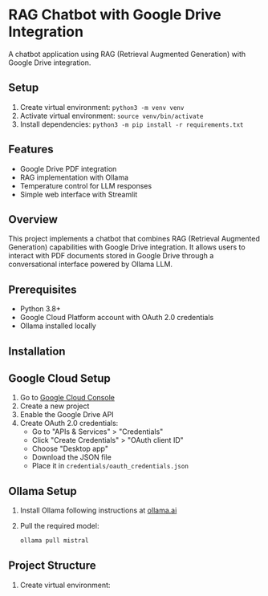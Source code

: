 # RAG Chatbot with Google Drive Integration

A chatbot application using RAG (Retrieval Augmented Generation) with Google Drive integration.

## Setup

1. Create virtual environment: `python3 -m venv venv`
2. Activate virtual environment: `source venv/bin/activate`
3. Install dependencies: `python3 -m pip install -r requirements.txt`

## Features

- Google Drive PDF integration
- RAG implementation with Ollama
- Temperature control for LLM responses
- Simple web interface with Streamlit

## Overview

This project implements a chatbot that combines RAG (Retrieval Augmented Generation) capabilities with Google Drive integration. It allows users to interact with PDF documents stored in Google Drive through a conversational interface powered by Ollama LLM.

## Prerequisites

- Python 3.8+
- Google Cloud Platform account with OAuth 2.0 credentials
- Ollama installed locally

## Installation

## Google Cloud Setup

1. Go to [Google Cloud Console](https://console.cloud.google.com)
2. Create a new project
3. Enable the Google Drive API
4. Create OAuth 2.0 credentials:
   - Go to "APIs & Services" > "Credentials"
   - Click "Create Credentials" > "OAuth client ID"
   - Choose "Desktop app"
   - Download the JSON file
   - Place it in `credentials/oauth_credentials.json`

## Ollama Setup

1. Install Ollama following instructions at [ollama.ai](https://ollama.ai)
2. Pull the required model:

   ```bash
   ollama pull mistral
   ```

## Project Structure

1. Create virtual environment:
